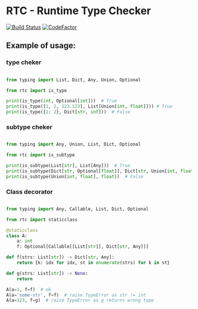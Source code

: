
# RTC - Runtime Type Checker

[![Build Status](https://travis-ci.org/moff4/rtc.svg?branch=master)](https://travis-ci.org/moff4/rtc)
[![CodeFactor](https://www.codefactor.io/repository/github/moff4/rtc/badge)](https://www.codefactor.io/repository/github/moff4/rtc)


## Example of usage:

### type cheker
```python

from typing import List, Dict, Any, Union, Optional

from rtc import is_type

print(is_type(int, Optional[int]))  # True
print(is_type([1, 2, 123.123], List[Union[int, float]])) # True
print(is_type({1: 2}, Dict[str, int]))  # False

```

### subtype cheker
```python

from typing import Any, Union, List, Dict, Optional

from rtc import is_subtype

print(is_subtype(List[str], List[Any]))  # True
print(is_subtype(Dict[str, Optional[float]], Dict[str, Union[int, float, None]])  # True
print(is_subtype(Union[int, float], float))  # False
```

### Class decorator
```python

from typing import Any, Callable, List, Dict, Optional

from rtc import staticclass

@staticclass
class A:
    a: int
    f: Optional[Callable[[List[str]], Dict[str, Any]]]

def f(strs: List[str]) -> Dict[str, Any]:
    return {k: idx for idx, st in enumerate(strs) for k in st}

def g(strs: List[str]) -> None:
    return

A(a=1, f=f)  # ok
A(a='some-str', f=f)  # raise TypeError as str != int
A(a=123, f=g)  # raise TypeError as g returns wrong type

```